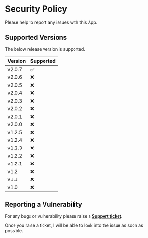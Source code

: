 # Security Policy

Please help to report any issues with this App.

## Supported Versions

The below release version is supported.

| Version | Supported          |
| ------- | ------------------ |
| v2.0.7    | :white_check_mark: |
| v2.0.6    | :x: |
| v2.0.5    | :x: |
| v2.0.4    | :x: |
| v2.0.3    | :x: |
| v2.0.2    | :x: |
| v2.0.1    | :x: |
| v2.0.0    | :x: |
| v1.2.5    | :x: |
| v1.2.4    | :x: |
| v1.2.3    | :x: |
| v1.2.2    | :x: |
| v1.2.1    | :x: |
| v1.2    | :x: |
| v1.1    | :x: |
| v1.0    | :x: |



## Reporting a Vulnerability

For any bugs or vulnerability please raise a **[Support ticket](https://elfapp.website/support)**.

Once you raise a ticket, I will be able to look into the issue as soon as possible.
